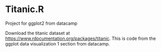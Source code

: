 # Titanic.R
Project for ggplot2 from datacamp 

Download the titanic dataset at https://www.rdocumentation.org/packages/titanic. 
This is code from the ggplot data visualization 1 section from datacamp.
